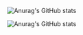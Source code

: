 ![Anurag's GitHub stats](https://github-readme-stats.vercel.app/api/top-langs/?username=Sn0wFl4keXD&hide_title=true)

![Anurag's GitHub stats](https://github-readme-stats.vercel.app/api?username=Sn0wFl4keXD&count_private=true)

